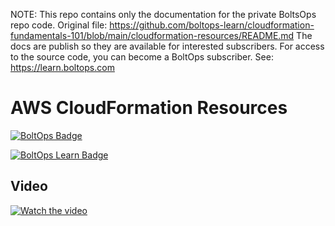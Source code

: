 <!-- note marker start -->
NOTE: This repo contains only the documentation for the private BoltsOps repo code.
Original file: https://github.com/boltops-learn/cloudformation-fundamentals-101/blob/main/cloudformation-resources/README.md
The docs are publish so they are available for interested subscribers.
For access to the source code, you can become a BoltOps subscriber.
See: https://learn.boltops.com

<!-- note marker end -->

# AWS CloudFormation Resources

[![BoltOps Badge](https://img.boltops.com/boltops/badges/boltops-badge.png)](https://www.boltops.com)

[![BoltOps Learn Badge](https://img.boltops.com/boltops-learn/boltops-learn.png)](https://learn.boltops.com)

## Video

[![Watch the video](https://learn-uploads.boltops.com/mowo1wbwwpq81uuq8wk6idu5hd7u)](https://learn.boltops.com/courses/aws-cloudformation-fundamentals-101/lessons/aws-cloudformation-resources-intro-create-security-group)
